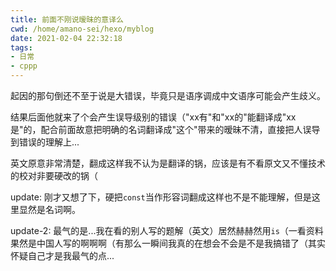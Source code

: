```yaml
---
title: 前面不刚说暧昧的意译么
cwd: /home/amano-sei/hexo/myblog
date: 2021-02-04 22:32:18
tags:
- 日常
- cppp
---
```


起因的那句倒还不至于说是大错误，毕竟只是语序调成中文语序可能会产生歧义。

结果后面他就来了个会产生误导级别的错误（"xx有"和"xx的"能翻译成"xx是"的，配合前面故意把明确的名词翻译成"这个"带来的暧昧不清，直接把人误导到错误的理解上...

英文原意非常清楚，翻成这样我不认为是翻译的锅，应该是有不看原文又不懂技术的校对非要硬改的锅（

update: 刚才又想了下，硬把`const`当作形容词翻成这样也不是不能理解，但是这里显然是名词啊。

update\-2: 最气的是...我在看的别人写的题解（英文）居然赫赫然用`is`（一看资料果然是中国人写的啊啊啊（有那么一瞬间我真的在想会不会是不是我搞错了（其实怀疑自己才是我最气的点...

